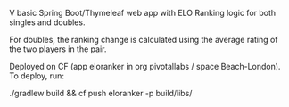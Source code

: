 V basic Spring Boot/Thymeleaf web app with ELO Ranking logic for both singles and doubles.

For doubles, the ranking change is calculated using the average rating of the two players in the pair.

Deployed on CF (app eloranker in org pivotallabs / space Beach-London). To deploy, run:

./gradlew build && cf push eloranker -p build/libs/<name-of-jar>
